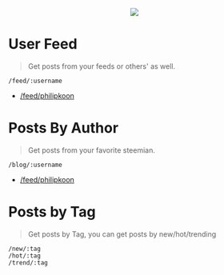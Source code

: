 <p align="center">
  <img src="https://steemitimages.com/DQmfLTv5teUHGnXEJa1dkg1pU6WDoLLR5Czn3Tq9QgHjA9X/steemrss.png" />
</p>

<h1>User Feed</h1>
<blockquote>Get posts from your feeds or others' as well.</blockquote>
<code>/feed/:username</code>
<br/>
<ul>
<li><a href="/feed/philipkoon">/feed/philipkoon</a></li>
</ul>
<h1>Posts By Author</h1>
<blockquote>Get posts from your favorite steemian.</blockquote>
<code>/blog/:username</code>
<br/>
<ul>
<li><a href="/feed/philipkoon">/feed/philipkoon</a></li>
</ul>
<h1>Posts by Tag</h1>
<blockquote>Get posts by Tag, you can get posts by new/hot/trending</blockquote>
<pre><code>/new/:tag
/hot/:tag
/trend/:tag
</code></pre>
<br/>
